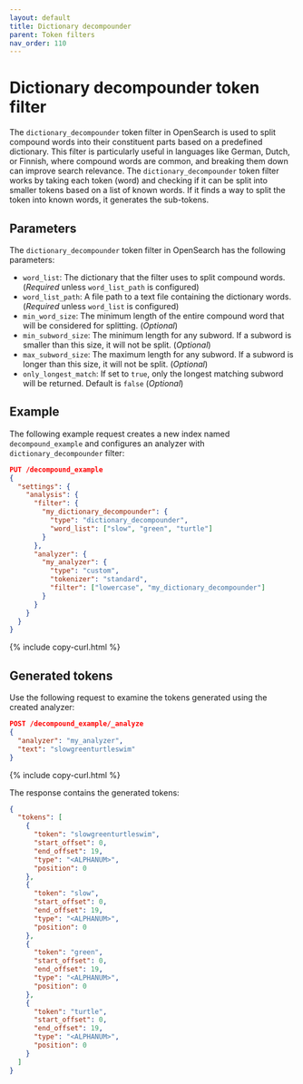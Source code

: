 ```yaml
---
layout: default
title: Dictionary decompounder
parent: Token filters
nav_order: 110
---
```


# Dictionary decompounder token filter

The `dictionary_decompounder` token filter in OpenSearch is used to split compound words into their constituent parts based on a predefined dictionary. This filter is particularly useful in languages like German, Dutch, or Finnish, where compound words are common, and breaking them down can improve search relevance. The `dictionary_decompounder` token filter works by taking each token (word) and checking if it can be split into smaller tokens based on a list of known words. If it finds a way to split the token into known words, it generates the sub-tokens.

## Parameters

The `dictionary_decompounder` token filter in OpenSearch has the following parameters:

- `word_list`: The dictionary that the filter uses to split compound words. (_Required_ unless `word_list_path` is configured)
- `word_list_path`: A file path to a text file containing the dictionary words. (_Required_ unless `word_list` is configured)
- `min_word_size`: The minimum length of the entire compound word that will be considered for splitting. (_Optional_)
- `min_subword_size`: The minimum length for any subword. If a subword is smaller than this size, it will not be split. (_Optional_)
- `max_subword_size`: The maximum length for any subword. If a subword is longer than this size, it will not be split. (_Optional_)
- `only_longest_match`: If set to `true`, only the longest matching subword will be returned. Default is `false` (_Optional_)

## Example

The following example request creates a new index named `decompound_example` and configures an analyzer with `dictionary_decompounder` filter:

```json
PUT /decompound_example
{
  "settings": {
    "analysis": {
      "filter": {
        "my_dictionary_decompounder": {
          "type": "dictionary_decompounder",
          "word_list": ["slow", "green", "turtle"]
        }
      },
      "analyzer": {
        "my_analyzer": {
          "type": "custom",
          "tokenizer": "standard",
          "filter": ["lowercase", "my_dictionary_decompounder"]
        }
      }
    }
  }
}
```
{% include copy-curl.html %}

## Generated tokens

Use the following request to examine the tokens generated using the created analyzer:

```json
POST /decompound_example/_analyze
{
  "analyzer": "my_analyzer",
  "text": "slowgreenturtleswim"
}
```
{% include copy-curl.html %}

The response contains the generated tokens:

```json
{
  "tokens": [
    {
      "token": "slowgreenturtleswim",
      "start_offset": 0,
      "end_offset": 19,
      "type": "<ALPHANUM>",
      "position": 0
    },
    {
      "token": "slow",
      "start_offset": 0,
      "end_offset": 19,
      "type": "<ALPHANUM>",
      "position": 0
    },
    {
      "token": "green",
      "start_offset": 0,
      "end_offset": 19,
      "type": "<ALPHANUM>",
      "position": 0
    },
    {
      "token": "turtle",
      "start_offset": 0,
      "end_offset": 19,
      "type": "<ALPHANUM>",
      "position": 0
    }
  ]
}
```
